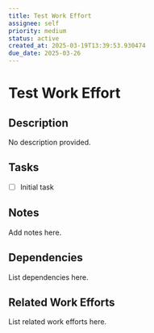 ```yaml
---
title: Test Work Effort
assignee: self
priority: medium
status: active
created_at: 2025-03-19T13:39:53.930474
due_date: 2025-03-26
---
```


# Test Work Effort

## Description
No description provided.

## Tasks
- [ ] Initial task

## Notes
Add notes here.

## Dependencies
List dependencies here.

## Related Work Efforts
List related work efforts here.